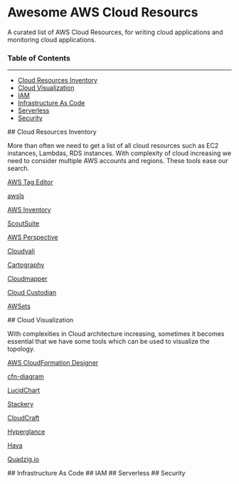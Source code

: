 # Awesome AWS Cloud Resourcs

A curated list of AWS Cloud Resources, for writing cloud applications and monitoring cloud applications.

### Table of Contents  
---------------------------------------------------------------------------------------------------------------------------------
* [Cloud Resources Inventory](#cloudinventory)
* [Cloud Visualization](#visualization) 
* [IAM](#iam)
* [Infrastructure As Code](#iac)  
* [Serverless](#serverless)
* [Security](#security)

<a name="cloudinventory"/>
## Cloud Resources Inventory

More than often we need to get a list of all cloud resources such as EC2 instances, Lambdas, RDS instances. With complexity of cloud increasing we need to consider multiple AWS accounts and regions. These tools ease our search.

[AWS Tag Editor](https://docs.aws.amazon.com/ARG/latest/userguide/tag-editor.html)

[awsls](https://github.com/jckuester/awsls)

[AWS Inventory](https://github.com/nccgroup/aws-inventory)

[ScoutSuite](https://github.com/nccgroup/ScoutSuite)

[AWS Perspective](https://aws.amazon.com/solutions/implementations/aws-perspective/)

[Cloudyali](https://www.cloudyali.io)

[Cartography](https://github.com/lyft/cartography)

[Cloudmapper](https://github.com/duo-labs/cloudmapper)

[Cloud Custodian](https://github.com/cloud-custodian/cloud-custodian)

[AWSets](https://github.com/trek10inc/awsets)

<a name="visualization"/>
## Cloud Visualization

With complexities in Cloud architecture increasing, sometimes it becomes essential that we have some tools which can be used to visualize the topology.

[AWS CloudFormation Designer](https://docs.aws.amazon.com/AWSCloudFormation/latest/UserGuide/working-with-templates-cfn-designer.html)

[cfn-diagram](https://www.npmjs.com/package/@mhlabs/cfn-diagram)

[LucidChart](https://www.lucidchart.com/)

[Stackery](https://www.stackery.io/)

[CloudCraft](https://www.cloudcraft.co/)

[Hyperglance](https://www.hyperglance.com/)

[Hava](https://www.hava.io/)

[Quadzig.io](https://quadzig.io/)


<a name="iac"/>
## Infrastructure As Code

<a name="iam"/>
## IAM

<a name="serverless"/>
## Serverless

<a name="security"/>
## Security

